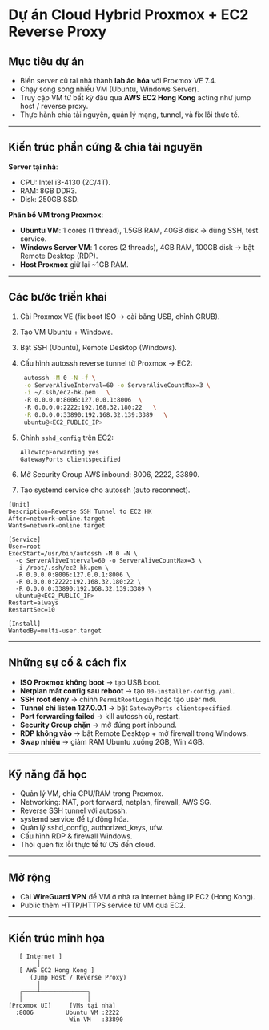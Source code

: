 # Dự án Cloud Hybrid Proxmox + EC2 Reverse Proxy  

## Mục tiêu dự án  
- Biến server cũ tại nhà thành **lab ảo hóa** với Proxmox VE 7.4.  
- Chạy song song nhiều VM (Ubuntu, Windows Server).  
- Truy cập VM từ bất kỳ đâu qua **AWS EC2 Hong Kong** acting như jump host / reverse proxy.  
- Thực hành chia tài nguyên, quản lý mạng, tunnel, và fix lỗi thực tế.  

---

## Kiến trúc phần cứng & chia tài nguyên  

**Server tại nhà**:  
- CPU: Intel i3-4130 (2C/4T).  
- RAM: 8GB DDR3.  
- Disk: 250GB SSD.  

**Phân bổ VM trong Proxmox**:  
- **Ubuntu VM**: 1 cores (1 thread), 1.5GB RAM, 40GB disk → dùng SSH, test service.  
- **Windows Server VM**: 1 cores (2 threads), 4GB RAM, 100GB disk → bật Remote Desktop (RDP).  
- **Host Proxmox** giữ lại ~1GB RAM.  

---

## Các bước triển khai  

1. Cài Proxmox VE (fix boot ISO → cài bằng USB, chỉnh GRUB).  
2. Tạo VM Ubuntu + Windows.  
3. Bật SSH (Ubuntu), Remote Desktop (Windows).  
4. Cấu hình autossh reverse tunnel từ Proxmox → EC2:  

   ```bash
    autossh -M 0 -N -f \
    -o ServerAliveInterval=60 -o ServerAliveCountMax=3 \
    -i ~/.ssh/ec2-hk.pem   \   
    -R 0.0.0.0:8006:127.0.0.1:8006  \    
    -R 0.0.0.0:2222:192.168.32.180:22   \
    -R 0.0.0.0:33890:192.168.32.139:3389   \
    ubuntu@<EC2_PUBLIC_IP>
   ```

5. Chỉnh `sshd_config` trên EC2:  
   ```
   AllowTcpForwarding yes
   GatewayPorts clientspecified
   ```  

6. Mở Security Group AWS inbound: 8006, 2222, 33890.  
7. Tạo systemd service cho autossh (auto reconnect).  

```
[Unit]
Description=Reverse SSH Tunnel to EC2 HK
After=network-online.target
Wants=network-online.target

[Service]
User=root
ExecStart=/usr/bin/autossh -M 0 -N \
  -o ServerAliveInterval=60 -o ServerAliveCountMax=3 \
  -i /root/.ssh/ec2-hk.pem \
  -R 0.0.0.0:8006:127.0.0.1:8006 \
  -R 0.0.0.0:2222:192.168.32.180:22 \
  -R 0.0.0.0:33890:192.168.32.139:3389 \
  ubuntu@<EC2_PUBLIC_IP>
Restart=always
RestartSec=10

[Install]
WantedBy=multi-user.target
```

---

## Những sự cố & cách fix  

- **ISO Proxmox không boot** → tạo USB boot.  
- **Netplan mất config sau reboot** → tạo `00-installer-config.yaml`.  
- **SSH root deny** → chỉnh `PermitRootLogin` hoặc tạo user mới.  
- **Tunnel chỉ listen 127.0.0.1** → bật `GatewayPorts clientspecified`.  
- **Port forwarding failed** → kill autossh cũ, restart.  
- **Security Group chặn** → mở đúng port inbound.  
- **RDP không vào** → bật Remote Desktop + mở firewall trong Windows.  
- **Swap nhiều** → giảm RAM Ubuntu xuống 2GB, Win 4GB.  

---

## Kỹ năng đã học  

- Quản lý VM, chia CPU/RAM trong Proxmox.  
- Networking: NAT, port forward, netplan, firewall, AWS SG.  
- Reverse SSH tunnel với autossh.  
- systemd service để tự động hóa.  
- Quản lý sshd_config, authorized_keys, ufw.  
- Cấu hình RDP & firewall Windows.  
- Thói quen fix lỗi thực tế từ OS đến cloud.  

---

## Mở rộng  
- Cài **WireGuard VPN** để VM ở nhà ra Internet bằng IP EC2 (Hong Kong).  
- Public thêm HTTP/HTTPS service từ VM qua EC2.  

---

## Kiến trúc minh họa  
```text
   [ Internet ]
        │
   [ AWS EC2 Hong Kong ]
      (Jump Host / Reverse Proxy)
        │
   ┌────┴─────────────┐
   │                  │
[Proxmox UI]     [VMs tại nhà]
  :8006         Ubuntu VM :2222
                 Win VM   :33890
```